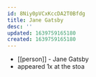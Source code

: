 ```yaml
---
id: 8Niy0pVCxKccDA2T0Bfdg
title: Jane Gatsby
desc: ''
updated: 1639759165180
created: 1639759165180
---
```



- [[person]] - Jane Gatsby
- appeared 1x at the stoa
